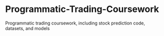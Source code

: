 # Programmatic-Trading-Coursework
Programmatic trading coursework, including stock prediction code, datasets, and models
